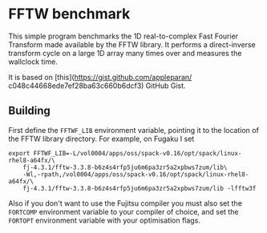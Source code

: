 # FFTW benchmark

This simple program benchmarks the 1D real-to-complex Fast Fourier Transform
made available by the FFTW library. It performs a direct-inverse transform
cycle on a large 1D array many times over and measures the wallclock time.

It is based on [this](https://gist.github.com/appleparan/
c048c44668ede7ef28ba63c660b6dcf3) GitHub Gist.

## Building
First define the `FFTWF_LIB` environment variable, pointing it to the location
of the FFTW library directory. For example, on Fugaku I set
```
export FFTWF_LIB=-L/vol0004/apps/oss/spack-v0.16/opt/spack/linux-rhel8-a64fx/\
    fj-4.3.1/fftw-3.3.8-b6z4s4rfp5ju6m6pa3zr5a2xpbws7zum/lib\
    -Wl,-rpath,/vol0004/apps/oss/spack-v0.16/opt/spack/linux-rhel8-a64fx/\
    fj-4.3.1/fftw-3.3.8-b6z4s4rfp5ju6m6pa3zr5a2xpbws7zum/lib -lfftw3f
```
Also if you don't want to use the Fujitsu compiler you must also set the
`FORTCOMP` environment variable to your compiler of choice, and set the
`FORTOPT` environment variable with your optimisation flags.
